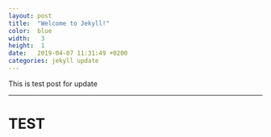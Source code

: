 ```yaml
---
layout: post
title:  "Welcome to Jekyll!"
color:  blue
width:   3
height:  1
date:   2019-04-07 11:31:49 +0200
categories: jekyll update
---
```


This is test post for update

---

<h1>TEST</h1>
